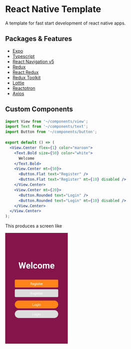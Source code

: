 # React Native Template

A template for fast start development of react native apps.

## Packages & Features

- [Expo](https://expo.io)
- [Typescript](https://www.typescriptlang.org)
- [React Navigation v5](https://reactnavigation.org)
- [Redux](https://redux.js.org)
- [React Redux](https://react-redux.js.org)
- [Redux Toolkit](https://redux-toolkit.js.org)
- [Lottie](https://airbnb.design/lottie)
- [Reactotron](https://infinite.red/reactotron)
- [Axios](https://github.com/axios/axios)

## Custom Components

```jsx
import View from '~/components/view';
import Text from '~/components/text';
import Button from '~/components/button';

export default () => (
  <View.Center flex={1} color="maroon">
    <Text.Bold size={50} color="white">
      Welcome
    </Text.Bold>
    <View.Center mt={50}>
      <Button.Flat text="Register" />
      <Button.Flat text="Register" mt={10} disabled />
    </View.Center>
    <View.Center mt={20}>
      <Button.Rounded text="Login" />
      <Button.Rounded text="Login" mt={10} disabled />
    </View.Center>
  </View.Center>
);
```

This produces a screen like

<img src="docs/images/screen.jpeg" alt="example screen" width="200"/>
